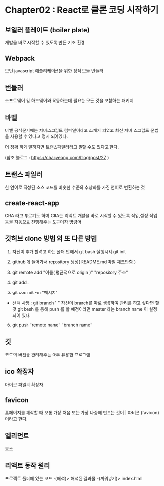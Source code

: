 # Chapter02 : React로 클론 코딩 시작하기

## 보일러 플레이트 (boiler plate)

개발을 바로 시작할 수 있도록 만든 기초 환경

## Webpack

모던 javascript 애플리케이션을 위한 정적 모듈 번들러

## 번들러

소프트웨어 및 하드웨어와 작동하는데 필요한 모든 것을 포함하는 패키지

## 바벨

바벨 공식문서에는 자바스크립트 컴파일이라고 소개가 되있고 최신 자바 스크립트 문법을 사용할 수 있다고 명시 되어있다.

더 정확 하게 말하자면 트랜스파일러라고 말할 수도 있다고 한다. 

(참조 블로그 : https://chanyeong.com/blog/post/27 )

## 트랜스 파일러

한 언어로 작성된 소스 코드를 비슷한 수준의 추상화를 가진 언어로 변환하는 것

## create-react-app

CRA 라고 부르기도 하며 CRA는 리액트 개발을 바로 시작할 수 있도록 작업,설정 작업 등을 자동으로 진행해주는 도구이자 명령어

## 깃허브 clone 방법 외 또 다른 방법

1.  자신이 추가 할려고 하는 폴더 안에서 git bash 실행시켜 git init 

2.  github 에 들어가서 repository 생성( README.md 파일 체크안함 )

3.  git remote add "이름( 평균적으로 origin )" "repository 주소"

4.  git add .

5.  git commit -m "메시지"

   -  선택 사항 : git branch " " 
     자신이 branch를 따로 생성하여 관리를 하고 싶다면 할 것 
     git bash 를 통해 push 를 할 예정이라면 master 라는 branch name 이 설정되어 있다.

   

6.  git push "remote name" "branch name"

## 깃

코드의 버전을 관리해주는 아주 유용한 프로그램

## ico 확장자

아이콘 파일의 확장자

## favicon

홈페이지를 제작할 때 보통 가장 처음 또는 가장 나중에 만드는 것이 |
파비콘 (favicon)이라고 한다.

## 엘리먼트

요소

## 리액트 동작 원리

프로젝트 폴더에 있는 코드 -(해석)> 해석된 결과물 -(끼워넣기)> index.html